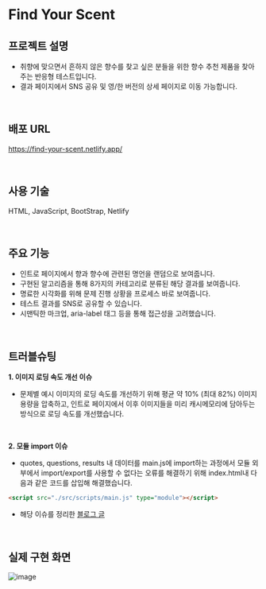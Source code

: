 #  Find Your Scent

## 프로젝트 설명
- 취향에 맞으면서 흔하지 않은 향수를 찾고 싶은 분들을 위한 향수 추천 제품을 찾아주는 반응형 테스트입니다.
- 결과 페이지에서 SNS 공유 및 영/한 버전의 상세 페이지로 이동 가능합니다.
<br>

## 배포 URL
https://find-your-scent.netlify.app/

<br>

## 사용 기술
HTML, JavaScript, BootStrap, Netlify

<br>

## 주요 기능
- 인트로 페이지에서 향과 향수에 관련된 명언을 랜덤으로 보여줍니다.
- 구현된 알고리즘을 통해 8가지의 카테고리로 분류된 해당 결과를 보여줍니다.
- 명료한 시각화를 위해 문제 진행 상황을 프로세스 바로 보여줍니다.
- 테스트 결과를 SNS로 공유할 수 있습니다.
- 시맨틱한 마크업, aria-label 태그 등을 통해 접근성을 고려했습니다. 

<br>

## 트러블슈팅
**1. 이미지 로딩 속도 개선 이슈**
- 문제별 예시 이미지의 로딩 속도를 개선하기 위해 평균 약 10% (최대 82%) 이미지 용량을 압축하고, 인트로 페이지에서 이후 이미지들을 미리 캐시메모리에 담아두는 방식으로 로딩 속도를 개선했습니다.

<br>

**2. 모듈 import 이슈**
- quotes, questions, results 내 데이터를 main.js에 import하는 과정에서 모듈 외부에서 import/export를 사용할 수 없다는 오류를 해결하기 위해 index.html내 다음과 같은 코드를 삽입해 해결했습니다.
```html
<script src="./src/scripts/main.js" type="module"></script>
```
- 해당 이슈를 정리한 [블로그 글](https://velog.io/@mooongs/JavaScript-%EC%9D%B4%EC%8A%88-%ED%95%B4%EA%B2%B0-%EB%A1%9C%EA%B7%B8-pf24rg25)
<br>

## 실제 구현 화면
![image](https://user-images.githubusercontent.com/80025366/185788621-5340f578-213d-4326-82a9-79d23c7e706b.png)

